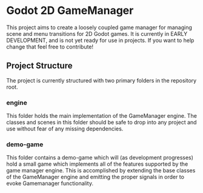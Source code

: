 # Godot 2D GameManager

This project aims to create a loosely coupled game manager for managing scene and menu transitions for 2D Godot games. It is currently in EARLY DEVELOPMENT, and is not yet ready for use in projects. If you want to help change that feel free to contribute!

## Project Structure
The project is currently structured with two primary folders in the repository root. 
### engine
This folder holds the main implementation of the GameManager engine. The classes and scenes in this folder should be safe to drop into any project and use without fear of any missing dependencies.
### demo-game
This folder contains a demo-game which will (as development progresses) hold a small game which implements all of the features supported by the game manager engine. This is accomplished by extending the base classes of the GameManager engine and emitting the proper signals in order to evoke Gamemanager functionality.
